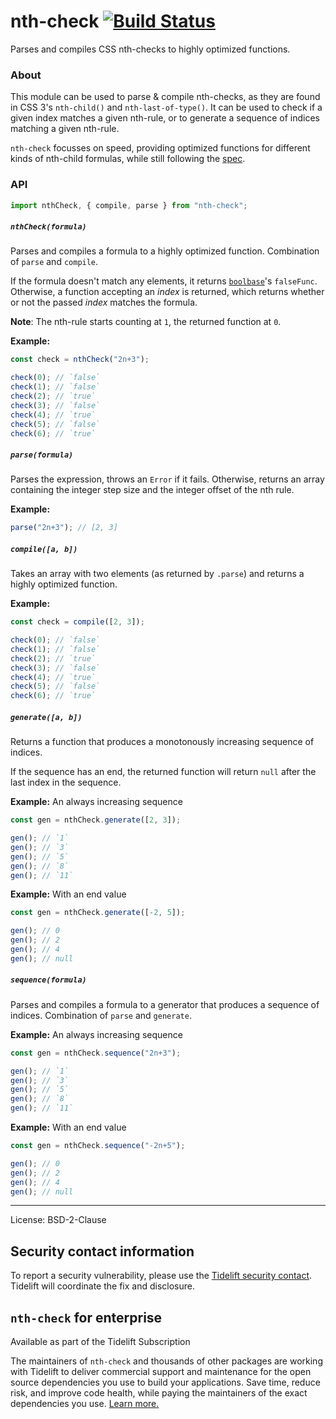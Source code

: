 # nth-check [![Build Status](https://travis-ci.org/fb55/nth-check.svg)](https://travis-ci.org/fb55/nth-check)

Parses and compiles CSS nth-checks to highly optimized functions.

### About

This module can be used to parse & compile nth-checks, as they are found in CSS
3's `nth-child()` and `nth-last-of-type()`. It can be used to check if a given
index matches a given nth-rule, or to generate a sequence of indices matching a
given nth-rule.

`nth-check` focusses on speed, providing optimized functions for different kinds
of nth-child formulas, while still following the
[spec](http://www.w3.org/TR/css3-selectors/#nth-child-pseudo).

### API

```js
import nthCheck, { compile, parse } from "nth-check";
```

##### `nthCheck(formula)`

Parses and compiles a formula to a highly optimized function. Combination of
`parse` and `compile`.

If the formula doesn't match any elements, it returns
[`boolbase`](https://github.com/fb55/boolbase)'s `falseFunc`. Otherwise, a
function accepting an _index_ is returned, which returns whether or not the
passed _index_ matches the formula.

**Note**: The nth-rule starts counting at `1`, the returned function at `0`.

**Example:**

```js
const check = nthCheck("2n+3");

check(0); // `false`
check(1); // `false`
check(2); // `true`
check(3); // `false`
check(4); // `true`
check(5); // `false`
check(6); // `true`
```

##### `parse(formula)`

Parses the expression, throws an `Error` if it fails. Otherwise, returns an
array containing the integer step size and the integer offset of the nth rule.

**Example:**

```js
parse("2n+3"); // [2, 3]
```

##### `compile([a, b])`

Takes an array with two elements (as returned by `.parse`) and returns a highly
optimized function.

**Example:**

```js
const check = compile([2, 3]);

check(0); // `false`
check(1); // `false`
check(2); // `true`
check(3); // `false`
check(4); // `true`
check(5); // `false`
check(6); // `true`
```

##### `generate([a, b])`

Returns a function that produces a monotonously increasing sequence of indices.

If the sequence has an end, the returned function will return `null` after the
last index in the sequence.

**Example:** An always increasing sequence

```js
const gen = nthCheck.generate([2, 3]);

gen(); // `1`
gen(); // `3`
gen(); // `5`
gen(); // `8`
gen(); // `11`
```

**Example:** With an end value

```js
const gen = nthCheck.generate([-2, 5]);

gen(); // 0
gen(); // 2
gen(); // 4
gen(); // null
```

##### `sequence(formula)`

Parses and compiles a formula to a generator that produces a sequence of
indices. Combination of `parse` and `generate`.

**Example:** An always increasing sequence

```js
const gen = nthCheck.sequence("2n+3");

gen(); // `1`
gen(); // `3`
gen(); // `5`
gen(); // `8`
gen(); // `11`
```

**Example:** With an end value

```js
const gen = nthCheck.sequence("-2n+5");

gen(); // 0
gen(); // 2
gen(); // 4
gen(); // null
```

---

License: BSD-2-Clause

## Security contact information

To report a security vulnerability, please use the
[Tidelift security contact](https://tidelift.com/security). Tidelift will
coordinate the fix and disclosure.

## `nth-check` for enterprise

Available as part of the Tidelift Subscription

The maintainers of `nth-check` and thousands of other packages are working with
Tidelift to deliver commercial support and maintenance for the open source
dependencies you use to build your applications. Save time, reduce risk, and
improve code health, while paying the maintainers of the exact dependencies you
use.
[Learn more.](https://tidelift.com/subscription/pkg/npm-nth-check?utm_source=npm-nth-check&utm_medium=referral&utm_campaign=enterprise&utm_term=repo)

